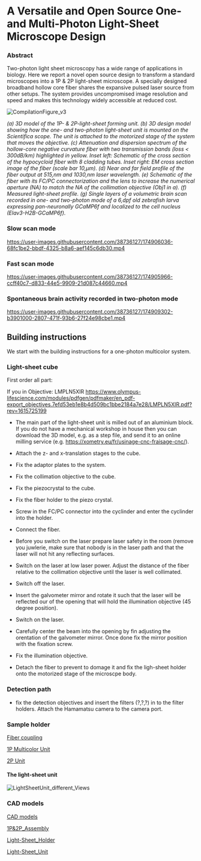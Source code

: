# A Versatile and Open Source One- and Multi-Photon Light-Sheet Microscope Design

### Abstract
Two-photon light sheet microscopy has a wide range of applications in biology. Here we report a novel open source design to transform a standard microscopes into a 1P \& 2P light-sheet microscope. A specially designed broadband hollow core fiber shares the expansive pulsed laser source from other setups. The system provides uncompromised image resolution and speed and makes this technology widely accessible at reduced cost.

![CompilationFigure_v3](https://user-images.githubusercontent.com/38736127/174906572-d85802cc-6171-40a8-a8f5-7138b5235d8f.png)

*(a) 3D model of the 1P- \& 2P-light-sheet forming unit. (b) 3D design model showing how the one- and two-photon light-sheet unit is mounted on the Scientifica scope. The unit is attached to the motorized stage of the system that moves the objective. (c) Attenuation and dispersion spectrum of the hollow-core negative curvature fiber with two transmission bands (loss $<$ 300dB/km) highlighted in yellow. Inset left: Schematic of the cross section of the hypocycloid fiber with 8 cladding tubes. Inset right: EM cross section image of the fiber (scale bar 10\,$\mu$m). (d) Near and far field profile of the fiber output at 515\,nm and 1030\,nm laser wavelength. (e) Schematic of the fiber with its FC/PC connectorization and the lens to increase the numerical aperture (NA) to match the NA of the collimation objective (Obj1 in a). (f) Measured light-sheet profile. (g) Single layers of a volumetric brain scan recorded in one- and two-photon mode of a 6\,dpf old zebrafish larva expressing pan-neuronally GCaMP6f and localized to the cell nucleus (Elav3-H2B-GCaMP6f).*


### Slow scan mode

https://user-images.githubusercontent.com/38736127/174906036-68fc1be2-bbdf-4325-b8a6-aef145c6db30.mp4

### Fast scan mode

https://user-images.githubusercontent.com/38736127/174905966-ccff40c7-d833-44e5-9909-21d087c44660.mp4



### Spontaneous brain activity recorded in two-photon mode



https://user-images.githubusercontent.com/38736127/174909302-b3901000-2807-471f-93b6-27f24e98cbe1.mp4

## Building instructions


We start with the building instructions for a one-photon multicolor system. 



### Light-sheet cube



First order all part:

If you in
Objective: LMPLN5XIR
https://www.olympus-lifescience.com/modules/pdfgen/pdfmaker/en_pdf-export_objectives.7efd53eb1e8b4d509bc1bbe2184a7e28/LMPLN5XIR.pdf?rev=1615725199

* The main part of the light-sheet unit is  milled out of an aluminium block. If you do not have a mechanical workshop in house then you can download the 3D model, e.g. as a step file, and send it to an online milling service (e.g. https://xometry.eu/fr/usinage-cnc-fraisage-cnc/). 

* Attach the z- and x-translation stages to the cube. 

* Fix the adaptor plates to the system.

* Fix the collimation objective to the cube. 

* Fix the piezocrystal to the cube. 

* Fix the fiber holder to the piezo crystal.

* Screw in the FC/PC connector into the cyclinder and enter the cyclinder into the holder. 


* Connect the fiber. 

* Before you switch on the laser prepare laser safety in the room (remove you juwlerie, make sure that nobody is in the laser path and that the laser will not hit any reflecting surfaces. 

* Switch on the laser at low laser power. Adjust the distance of the fiber relative to the collimation objective until the laser is well collimated. 

* Switch off the laser. 

* Insert the galvometer mirror and rotate it such that the laser will be reflected our of the opening that will hold the illumination objective (45 degree position). 

* Switch on the laser.

* Carefully center the beam into the opening by fin adjusting the orentation of the galvometer mirror. Once done fix the mirror position with the fixation screw. 

* Fix the illumination objective.

* Detach the fiber to prevent to domage it and fix the ligh-sheet holder onto the motorized stage of the microscpe body.



### Detection path

* fix the detection objectives and insert the filters (?,?,?) in to the filter holders. Attach the Hamamatsu camera to the camera port. 


### Sample holder






















[Fiber coupling](Fiber_coupling)

[1P Multicolor Unit](1P_Multicolor_Unit)


[2P Unit](2P_Unit)


#### The light-sheet unit
![LightSheetUnit_different_Views](https://user-images.githubusercontent.com/38736127/175005382-7465c87b-a4d5-4bc8-8349-bc513ecaa548.png)


### CAD models

[CAD models](CAD_models)

[1P&2P_Assembly](CAD_models/1P&2P_Assembly.stl)

[Light-Sheet_Holder](CAD_models/Light-Sheet_Holder_Assembly_v3.stl)

[Light-Sheet_Unit](CAD_models/Light-Sheet_Unit_Assembly_v6.stl)


